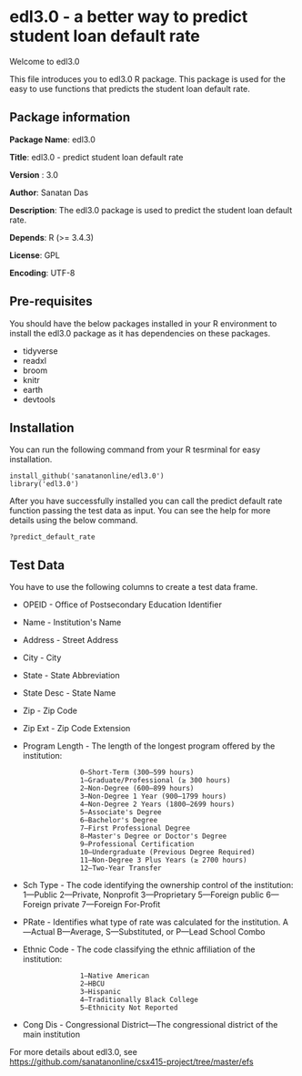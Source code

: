 # edl3.0 - a better way to predict student loan default rate

Welcome to edl3.0

This file introduces you to edl3.0 R package. This package is used for the easy to use functions that predicts the student loan default rate.

## Package information

**Package Name**: edl3.0

**Title**: edl3.0 - predict student loan default rate

**Version** : 3.0

**Author**: Sanatan Das

**Description**: The edl3.0 package is used to predict the student loan default rate.

**Depends**: R (>= 3.4.3)

**License**: GPL

**Encoding**: UTF-8


## Pre-requisites

You should have the below packages installed in your R environment to install the edl3.0 package as it has dependencies on these packages.

* tidyverse
* readxl
* broom
* knitr
* earth
* devtools

## Installation

You can run the following command from your R tesrminal for easy installation.

    install_github('sanatanonline/edl3.0')
    library('edl3.0')
	
After you have successfully installed you can call the predict default rate function passing the test data as input. You can see the help for more details using the below command.

    ?predict_default_rate

## Test Data

You have to use the following columns to create a test data frame.

* OPEID - Office of Postsecondary Education Identifier
* Name - Institution's Name
* Address - Street Address
* City - City
* State - State Abbreviation
* State Desc - State Name
* Zip - Zip Code
* Zip Ext - Zip Code Extension
* Program Length - The length of the longest program offered by the institution:

                    0—Short-Term (300–599 hours)
                    1—Graduate/Professional (≥ 300 hours)
                    2—Non-Degree (600–899 hours)
                    3—Non-Degree 1 Year (900–1799 hours)
                    4—Non-Degree 2 Years (1800–2699 hours)
                    5—Associate's Degree
                    6—Bachelor's Degree
                    7—First Professional Degree
                    8—Master's Degree or Doctor's Degree
                    9—Professional Certification
                    10—Undergraduate (Previous Degree Required)
                    11—Non-Degree 3 Plus Years (≥ 2700 hours)
                    12—Two-Year Transfer

* Sch Type - The code identifying the ownership control of the institution:
                    1—Public
                    2—Private, Nonprofit
                    3—Proprietary
                    5—Foreign public
                    6—Foreign private
                    7—Foreign For-Profit

* PRate - Identifies what type of rate was calculated for the institution.
                    A—Actual
                    B—Average,
                    S—Substituted, or
                    P—Lead School Combo
                    
* Ethnic Code - The code classifying the ethnic affiliation of the institution:

                    1—Native American
                    2—HBCU
                    3—Hispanic
                    4—Traditionally Black College
                    5—Ethnicity Not Reported

* Cong Dis - Congressional District—The congressional district of the main institution


For more details about edl3.0, see https://github.com/sanatanonline/csx415-project/tree/master/efs
